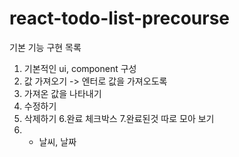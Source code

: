 # react-todo-list-precourse

기본 기능 구현 목록
1. 기본적인 ui, component 구성
2. 값 가져오기 -> 엔터로 값을 가져오도록
3. 가져온 값을 나타내기
4. 수정하기
5. 삭제하기
6.완료 체크박스
7.완료된것 따로 모아 보기
8. + 날씨, 날짜